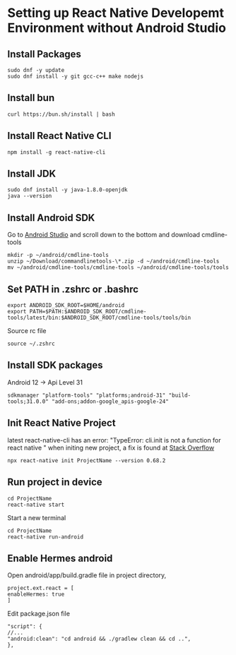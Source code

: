 # Setting up React Native Developemt Environment without Android Studio

## Install Packages

    sudo dnf -y update
    sudo dnf install -y git gcc-c++ make nodejs

## Install bun

    curl https://bun.sh/install | bash

## Install React Native CLI

    npm install -g react-native-cli

## Install JDK

    sudo dnf install -y java-1.8.0-openjdk
    java --version

## Install Android SDK

Go to [Android Studio](https://developer.android.com/studio/index.html) and scroll down to the bottom and download cmdline-tools

    mkdir -p ~/android/cmdline-tools
    unzip ~/Download/commandlinetools-\*.zip -d ~/android/cmdline-tools
    mv ~/android/cmdline-tools/cmdline-tools ~/android/cmdline-tools/tools

## Set PATH in .zshrc or .bashrc

    export ANDROID_SDK_ROOT=$HOME/android
    export PATH=$PATH:$ANDROID_SDK_ROOT/cmdline-tools/latest/bin:$ANDROID_SDK_ROOT/cmdline-tools/tools/bin

Source rc file

    source ~/.zshrc

## Install SDK packages

Android 12 -> Api Level 31

    sdkmanager "platform-tools" "platforms;android-31" "build-tools;31.0.0" "add-ons;addon-google_apis-google-24"

## Init React Native Project

latest react-native-cli has an error: "TypeError: cli.init is not a function for react native " when initing new project, a fix is found at [Stack Overflow](https://stackoverflow.com/questions/72768245/typeerror-cli-init-is-not-a-function-for-react-native)

    npx react-native init ProjectName --version 0.68.2

## Run project in device

    cd ProjectName
    react-native start

Start a new terminal

    cd ProjectName
    react-native run-android

## Enable Hermes android

Open android/app/build.gradle file in project directory,

    project.ext.react = [
    enableHermes: true
    ]

Edit package.json file

    "script": {
    //...
    "android:clean": "cd android && ./gradlew clean && cd ..",
    },
